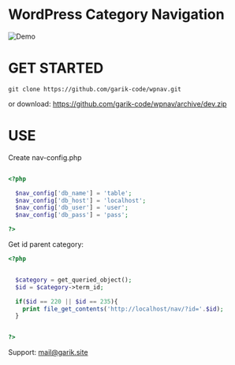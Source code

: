 # WordPress Category Navigation

![Demo](https://user-images.githubusercontent.com/1707/48204972-43569e00-e37c-11e8-9cf3-b86e3dc19ee9.png)

# GET STARTED

```
git clone https://github.com/garik-code/wpnav.git
```

or download: https://github.com/garik-code/wpnav/archive/dev.zip

# USE

Create nav-config.php

``` PHP

<?php

  $nav_config['db_name'] = 'table';
  $nav_config['db_host'] = 'localhost';
  $nav_config['db_user'] = 'user';
  $nav_config['db_pass'] = 'pass';

?>


```

Get id parent category:

``` PHP
<?php


  $category = get_queried_object();
  $id = $category->term_id;

  if($id == 220 || $id == 235){
    print file_get_contents('http://localhost/nav/?id='.$id);
  }


?>
```


Support: mail@garik.site
